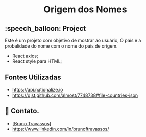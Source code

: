 <div align="center">
  
# Origem dos Nomes
  
</div>

<h2>:speech_balloon: Project</h2>
<p>Este é um projeto com objetivo de mostrar ao usuário, O país e a probalidade do nome com o nome do país de origem.
</p>

* React axios;
* React style para HTML;


## Fontes Utilizadas

* https://api.nationalize.io
* https://gist.github.com/almost/7748738#file-countries-json

## 💬 Contato.
 * [[Bruno Travassos]](https://https://github.com/BrunoTravassos)
 * https://www.linkedin.com/in/brunoftravassos/
